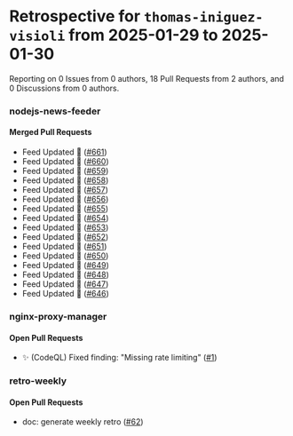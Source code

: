 # Retrospective for `thomas-iniguez-visioli` from 2025-01-29 to 2025-01-30

Reporting on 0 Issues from 0 authors, 18 Pull Requests from 2 authors, and 0 Discussions from 0 authors.


### nodejs-news-feeder

#### Merged Pull Requests

- Feed Updated 🍿 ([#661](https://github.com/thomas-iniguez-visioli/nodejs-news-feeder/pull/661))
- Feed Updated 🍿 ([#660](https://github.com/thomas-iniguez-visioli/nodejs-news-feeder/pull/660))
- Feed Updated 🍿 ([#659](https://github.com/thomas-iniguez-visioli/nodejs-news-feeder/pull/659))
- Feed Updated 🍿 ([#658](https://github.com/thomas-iniguez-visioli/nodejs-news-feeder/pull/658))
- Feed Updated 🍿 ([#657](https://github.com/thomas-iniguez-visioli/nodejs-news-feeder/pull/657))
- Feed Updated 🍿 ([#656](https://github.com/thomas-iniguez-visioli/nodejs-news-feeder/pull/656))
- Feed Updated 🍿 ([#655](https://github.com/thomas-iniguez-visioli/nodejs-news-feeder/pull/655))
- Feed Updated 🍿 ([#654](https://github.com/thomas-iniguez-visioli/nodejs-news-feeder/pull/654))
- Feed Updated 🍿 ([#653](https://github.com/thomas-iniguez-visioli/nodejs-news-feeder/pull/653))
- Feed Updated 🍿 ([#652](https://github.com/thomas-iniguez-visioli/nodejs-news-feeder/pull/652))
- Feed Updated 🍿 ([#651](https://github.com/thomas-iniguez-visioli/nodejs-news-feeder/pull/651))
- Feed Updated 🍿 ([#650](https://github.com/thomas-iniguez-visioli/nodejs-news-feeder/pull/650))
- Feed Updated 🍿 ([#649](https://github.com/thomas-iniguez-visioli/nodejs-news-feeder/pull/649))
- Feed Updated 🍿 ([#648](https://github.com/thomas-iniguez-visioli/nodejs-news-feeder/pull/648))
- Feed Updated 🍿 ([#647](https://github.com/thomas-iniguez-visioli/nodejs-news-feeder/pull/647))
- Feed Updated 🍿 ([#646](https://github.com/thomas-iniguez-visioli/nodejs-news-feeder/pull/646))

### nginx-proxy-manager

#### Open Pull Requests

- ✨ (CodeQL) Fixed finding: "Missing rate limiting" ([#1](https://github.com/thomas-iniguez-visioli/nginx-proxy-manager/pull/1))

### retro-weekly

#### Open Pull Requests

- doc: generate weekly retro ([#62](https://github.com/thomas-iniguez-visioli/retro-weekly/pull/62))